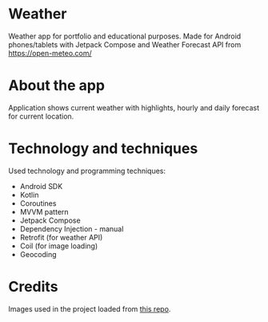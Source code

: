 # Weather
Weather app for portfolio and educational purposes. Made for Android phones/tablets with Jetpack Compose and Weather Forecast API from https://open-meteo.com/

# About the app
Application shows current weather with highlights, hourly and daily forecast for current location.

[](./images/phone_vertical_screenshot.png) [](./images/phone_vertical_screenshot_2.png)

# Technology and techniques
Used technology and programming techniques:
* Android SDK
* Kotlin
* Coroutines
* MVVM pattern
* Jetpack Compose
* Dependency Injection - manual
* Retrofit (for weather API)
* Coil (for image loading)
* Geocoding

# Credits
Images used in the project loaded from [this repo](https://github.com/hicodersofficial/weather-app/).

